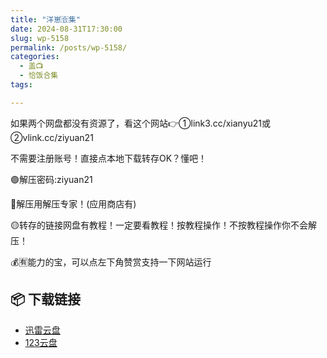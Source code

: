 ```yaml
---
title: "洋崽🈴集"
date: 2024-08-31T17:30:00
slug: wp-5158
permalink: /posts/wp-5158/
categories:
  - 盖📺
  - 恰饭合集
tags:

---
```


如果两个网盘都没有资源了，看这个网站👉①link3.cc/xianyu21或②vlink.cc/ziyuan21

不需要注册账号！直接点本地下载转存OK？懂吧！

🟢解压密码:ziyuan21

🔵解压用解压专家！(应用商店有)

🟡转存的链接网盘有教程！一定要看教程！按教程操作！不按教程操作你不会解压！

💰🈶能力的宝，可以点左下角赞赏支持一下网站运行

## 📦 下载链接
- [迅雷云盘](https://blziyuan21.com/pay-download/5158?key=1c3de57c0d&down_id=0)
- [123云盘](https://blziyuan21.com/pay-download/5158?key=1c3de57c0d&down_id=1)

